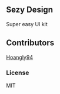 ## Sezy Design
Super easy UI kit

## Contributors
[Hoangly94](https://github.com/hoangly94)

### License
MIT

